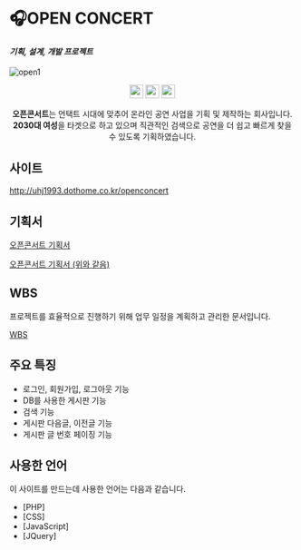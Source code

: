 # 🎧OPEN CONCERT
#### _기획, 설계, 개발 프로젝트_
![open1](https://user-images.githubusercontent.com/72803184/112775942-40f25d00-9079-11eb-88c5-9ec2bd8359e0.png)


<p align="center">
  <img src="https://img.shields.io/badge/PHP-323330?style=flat-square&logo=PHP&logoColor=777BB4" height="24" />
  <img src="https://img.shields.io/badge/CSS3-323330?style=flat-square&logo=CSS3&logoColor=1572B6" height="24" />
  <img src="https://img.shields.io/badge/Javascript-323330?style=flat-square&logo=JavaScript&logoColor=f0db4f" height="24" />
</p>

<p align="center"><strong>오픈콘서트</strong>는 언택트 시대에 맞추어 온라인 공연 사업을 기획 및 제작하는 회사입니다.<br>
<strong>2030대 여성</strong>을 타겟으로 하고 있으며 직관적인 검색으로 공연을 더 쉽고 빠르게 찾을 수 있도록 기획하였습니다.</p>

## 사이트

http://uhj1993.dothome.co.kr/openconcert

## 기획서

[오픈콘서트 기획서](https://docs.google.com/presentation/d/e/2PACX-1vTbD3bpdKaryv3_hFpKWBlWJTx1jCcU8oAzXCEUJ6t481OHQOBtJYd9RgF6GvdZLe0nb4MaBhwoW-lU/pub?start=false&loop=false&delayms=3000)

[오픈콘서트 기획서 (위와 같음)](https://uhj1993.github.io/openconcert/%EC%98%A4%ED%94%88%EC%BD%98%EC%84%9C%ED%8A%B8%20%EA%B8%B0%ED%9A%8D%EC%84%9C.pdf)

## WBS

프로젝트를 효율적으로 진행하기 위해 업무 일정을 계획하고 관리한 문서입니다.

[WBS](https://docs.google.com/presentation/d/e/2PACX-1vRvYb6diHm2-jZfqPSNsAiJQOWUUhId_nOF1OqlmRL50jAeon4E2FYLRVuGqDhcYfQ8EhMt_aO-y_4V/pub?start=false&loop=false&delayms=3000)

## 주요 특징

- 로그인, 회원가입, 로그아웃 기능
- DB를 사용한 게시판 기능
- 검색 기능
- 게시판 다음글, 이전글 기능
- 게시판 글 번호 페이징 기능

## 사용한 언어

이 사이트를 만드는데 사용한 언어는 다음과 같습니다.

- [PHP]
- [CSS] 
- [JavaScript] 
- [JQuery]


